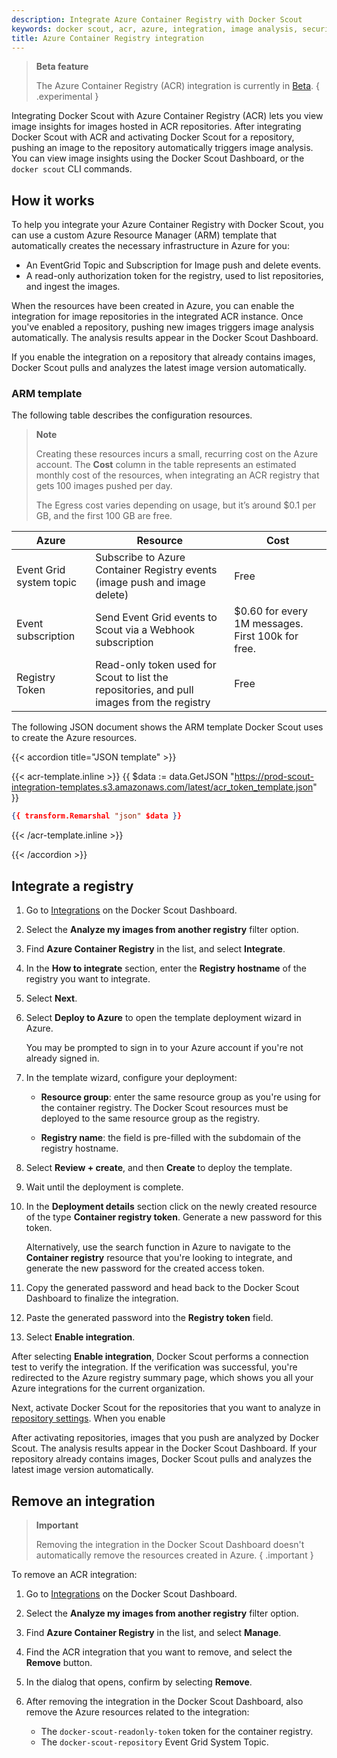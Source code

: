 ```yaml
---
description: Integrate Azure Container Registry with Docker Scout
keywords: docker scout, acr, azure, integration, image analysis, security, cves
title: Azure Container Registry integration
---
```


> **Beta feature**
>
> The Azure Container Registry (ACR) integration is currently in [Beta](../../../release-lifecycle.md#beta).
{ .experimental }

Integrating Docker Scout with Azure Container Registry (ACR) lets you view
image insights for images hosted in ACR repositories. After integrating Docker
Scout with ACR and activating Docker Scout for a repository, pushing an image
to the repository automatically triggers image analysis. You can view image
insights using the Docker Scout Dashboard, or the `docker scout` CLI commands.

## How it works

To help you integrate your Azure Container Registry with Docker Scout, you can
use a custom Azure Resource Manager (ARM) template that automatically creates
the necessary infrastructure in Azure for you:

- An EventGrid Topic and Subscription for Image push and delete events.
- A read-only authorization token for the registry, used to list repositories,
  and ingest the images.

When the resources have been created in Azure, you can enable the integration
for image repositories in the integrated ACR instance. Once you've enabled a
repository, pushing new images triggers image analysis automatically. The
analysis results appear in the Docker Scout Dashboard.

If you enable the integration on a repository that already contains images,
Docker Scout pulls and analyzes the latest image version automatically.

### ARM template

The following table describes the configuration resources.

> **Note**
>
> Creating these resources incurs a small, recurring cost on the Azure account.
> The **Cost** column in the table represents an estimated monthly cost of the
> resources, when integrating an ACR registry that gets 100 images pushed per
> day.
>
> The Egress cost varies depending on usage, but it’s around $0.1 per GB, and
> the first 100 GB are free.

| Azure                   | Resource                                                                                   | Cost                                              |
| ----------------------- | ------------------------------------------------------------------------------------------ | ------------------------------------------------- |
| Event Grid system topic | Subscribe to Azure Container Registry events (image push and image delete)                 | Free                                              |
| Event subscription      | Send Event Grid events to Scout via a Webhook subscription                                 | $0.60 for every 1M messages. First 100k for free. |
| Registry Token          | Read-only token used for Scout to list the repositories, and pull images from the registry | Free                                              |

The following JSON document shows the ARM template Docker Scout uses to create
the Azure resources.

{{< accordion title="JSON template" >}}

{{< acr-template.inline >}}
{{ $data := data.GetJSON "https://prod-scout-integration-templates.s3.amazonaws.com/latest/acr_token_template.json" }}

```json
{{ transform.Remarshal "json" $data }}
```

{{< /acr-template.inline >}}

{{< /accordion >}}

## Integrate a registry

1. Go to [Integrations](https://scout.docker.com/settings/integrations/) on the
   Docker Scout Dashboard.
2. Select the **Analyze my images from another registry** filter option.
3. Find **Azure Container Registry** in the list, and select **Integrate**.
4. In the **How to integrate** section, enter the **Registry hostname** of the
   registry you want to integrate.
5. Select **Next**.
6. Select **Deploy to Azure** to open the template deployment wizard in Azure.

   You may be prompted to sign in to your Azure account if you're not already
   signed in.

7. In the template wizard, configure your deployment:

   - **Resource group**: enter the same resource group as you're using for the
     container registry. The Docker Scout resources must be deployed to the
     same resource group as the registry.

   - **Registry name**: the field is pre-filled with the subdomain of the
     registry hostname.

8. Select **Review + create**, and then **Create** to deploy the template.

9. Wait until the deployment is complete.
10. In the **Deployment details** section click on the newly created resource
    of the type **Container registry token**. Generate a new password for this token.
    
    Alternatively, use the search function in Azure to navigate to the
    **Container registry** resource that you're looking to integrate, and
    generate the new password for the created access token.

11. Copy the generated password and head back to the Docker Scout Dashboard to
    finalize the integration.

12. Paste the generated password into the **Registry token** field.
13. Select **Enable integration**.

After selecting **Enable integration**, Docker Scout performs a connection test
to verify the integration. If the verification was successful, you're
redirected to the Azure registry summary page, which shows you all your Azure
integrations for the current organization.

Next, activate Docker Scout for the repositories that you want to analyze in
[repository settings](../../dashboard.md#repository-settings). When you enable

After activating repositories, images that you push are analyzed by Docker
Scout. The analysis results appear in the Docker Scout Dashboard.
If your repository already contains images, Docker Scout pulls and analyzes the
latest image version automatically.

## Remove an integration

> **Important**
>
> Removing the integration in the Docker Scout Dashboard doesn't automatically
> remove the resources created in Azure.
{ .important }

To remove an ACR integration:

1. Go to [Integrations](https://scout.docker.com/settings/integrations/) on the
   Docker Scout Dashboard.
2. Select the **Analyze my images from another registry** filter option.
3. Find **Azure Container Registry** in the list, and select **Manage**.
4. Find the ACR integration that you want to remove, and select the **Remove**
   button.
5. In the dialog that opens, confirm by selecting **Remove**.
6. After removing the integration in the Docker Scout Dashboard, also remove
   the Azure resources related to the integration:

   - The `docker-scout-readonly-token` token for the container registry.
   - The `docker-scout-repository` Event Grid System Topic.
